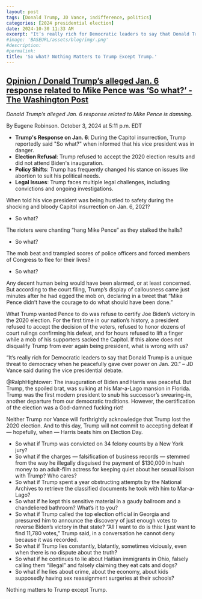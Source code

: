 ```yaml
---
layout: post
tags: [Donald Trump, JD Vance, indifference, politics]
categories: [2024 presidential election]
date: 2024-10-30 11:33 AM
excerpt: "It’s really rich for Democratic leaders to say that Donald Trump is a unique threat to democracy when he peacefully gave over power on Jan. 20. – lied JD Vance during VP debate, ignoring January 6th"
#image: 'BASEURL/assets/blog/img/.png'
#description:
#permalink:
title: 'So what? Nothing Matters to Trump Except Trump.'
---
```



## [Opinion / Donald Trump’s alleged Jan. 6 response related to Mike Pence was ‘So what?’ - The Washington Post](https://www.washingtonpost.com/opinions/2024/10/03/donald-trump-jack-smith-election-jan-6/)

*Donald Trump’s alleged Jan. 6 response related to Mike Pence is damning.*

By Eugene Robinson. October 3, 2024 at 5:11 p.m. EDT

- **Trump's Response on Jan. 6**: During the Capitol insurrection, Trump reportedly said "So what?" when informed that his vice president was in danger.
- **Election Refusal**: Trump refused to accept the 2020 election results and did not attend Biden's inauguration.
- **Policy Shifts**: Trump has frequently changed his stance on issues like abortion to suit his political needs.
- **Legal Issues**: Trump faces multiple legal challenges, including convictions and ongoing investigations.

When told his vice president was being hustled to safety during the shocking and bloody Capitol insurrection on Jan. 6, 2021?

 - So what? 

The rioters were chanting “hang Mike Pence” as they stalked the halls? 

- So what?

The mob beat and trampled scores of police officers and forced members of Congress to flee for their lives?

- So what?

Any decent human being would have been alarmed, or at least concerned. But according to the court filing, Trump’s display of callousness came just minutes after he had egged the mob on, declaring in a tweet that “Mike Pence didn’t have the courage to do what should have been done.”

What Trump wanted Pence to do was refuse to certify Joe Biden’s victory in the 2020 election. For the first time in our nation’s history, a president refused to accept the decision of the voters, refused to honor dozens of court rulings confirming his defeat, and for hours refused to lift a finger while a mob of his supporters sacked the Capitol. If this alone does not disqualify Trump from ever again being president, what is wrong with us?

“It’s really rich for Democratic leaders to say that Donald Trump is a unique threat to democracy when he peacefully gave over power on Jan. 20.” – JD Vance said during the vice presidential debate.

@RalphHightower: The inauguration of Biden and Harris was peaceful. But Trump, the spoiled brat, was sulking at his Mar-a-Lago mansion in Florida. Trump was the first modern president to snub his successor’s swearing-in, another departure from our democratic traditions. However, the certification of the election was a God-damned fucking riot!

Neither Trump nor Vance will forthrightly acknowledge that Trump lost the 2020 election. And to this day, Trump will not commit to accepting defeat if — hopefully, when — Harris beats him on Election Day.

- So what if Trump was convicted on 34 felony counts by a New York jury? 
- So what if the charges — falsification of business records — stemmed from the way he illegally disguised the payment of $130,000 in hush money to an adult-film actress for keeping quiet about her sexual liaison with Trump? Who cares?
- So what if Trump spent a year obstructing attempts by the National Archives to retrieve the classified documents he took with him to Mar-a-Lago?
- So what if he kept this sensitive material in a gaudy ballroom and a chandeliered bathroom? What’s it to you?
- So what if Trump called the top election official in Georgia and pressured him to announce the discovery of just enough votes to reverse Biden’s victory in that state? “All I want to do is this: I just want to find 11,780 votes,” Trump said, in a conversation he cannot deny because it was recorded.
- So what if Trump lies constantly, blatantly, sometimes viciously, even when there is no dispute about the truth? 
- So what if he continues to lie about Haitian immigrants in Ohio, falsely calling them “illegal” and falsely claiming they eat cats and dogs? 
- So what if he lies about crime, about the economy, about kids supposedly having sex reassignment surgeries at their schools?

Nothing matters to Trump except Trump.


